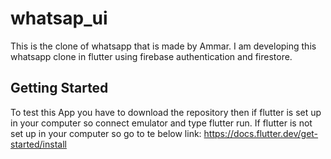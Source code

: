 # whatsap_ui

This is the clone of whatsapp that is made by Ammar. I am developing this whatsapp clone in flutter using firebase authentication and firestore.

## Getting Started

To test this App you have to download the repository then if flutter is set up in your computer so connect emulator and type flutter run. 
If flutter is not set up in your computer so go to te below link:
https://docs.flutter.dev/get-started/install
